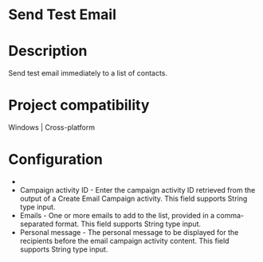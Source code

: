 ﻿# Send Test Email

# Description

Send test email immediately to a list of contacts.

# Project compatibility

Windows | Cross-platform

# Configuration

* 
* Campaign activity ID - Enter the campaign activity ID retrieved from the output of a Create Email Campaign activity. This field supports String type input.
* Emails - One or more emails to add to the list, provided in a comma-separated format. This field supports String type input.
* Personal message - The personal message to be displayed for the recipients before the email campaign activity content. This field supports String type input.

